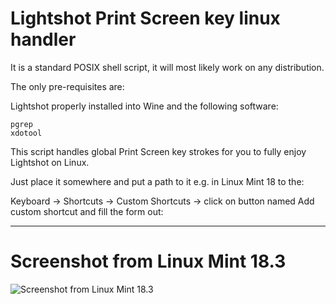 # Lightshot Print Screen key linux handler

It is a standard POSIX shell script, it will most likely work on any distribution.

The only pre-requisites are:

Lightshot properly installed into Wine and the following software:
```
pgrep
xdotool
```

This script handles global Print Screen key strokes for you to fully enjoy Lightshot on Linux.

Just place it somewhere and put a path to it e.g. in Linux Mint 18 to the:

Keyboard -> Shortcuts -> Custom Shortcuts -> click on button named Add custom shortcut and fill the form out:

----------------------------------------

# Screenshot from Linux Mint 18.3

![Screenshot from Linux Mint 18.3](https://www.vlastimilburian.cz/images/lightshot_print_screen.png)
